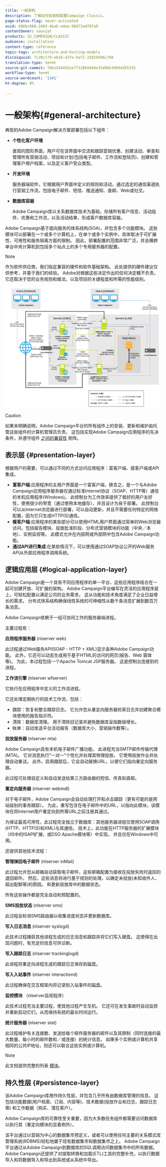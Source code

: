 ```yaml
---
title: 一般架构
description: 了解如何安装和配置Campaign Classic。
page-status-flag: never-activated
uuid: 686bc660-2403-4bab-a4ea-9b872adf8fa0
contentOwner: sauviat
products: SG_CAMPAIGN/CLASSIC
audience: installation
content-type: reference
topic-tags: architecture-and-hosting-models
discoiquuid: 7c28c179-eb18-437e-baf2-25829566c766
translation-type: tm+mt
source-git-commit: 70b143445b2e77128b9404e35d96b39694d55335
workflow-type: tm+mt
source-wordcount: '1341'
ht-degree: 0%

---
```



# 一般架构{#general-architecture}

典型的Adobe Campaign解决方案部署包括以下组件：

* **个性化客户环境**

   直观的图形界面，用户可在该界面中交流和跟踪营销优惠、创建活动、审查和管理所有营销活动、项目和计划(包括电子邮件、工作流和登陆页)、创建和管理客户用户档案，以及定义客户受众类型。

* **开发环境**

   服务器端软件，它根据用户界面中定义的规则和活动，通过选定的通信渠道执行营销工作流，包括电子邮件、短信、推送通知、直邮、Web或社交。

* **数据库容器**

   Adobe Campaign库以关系数据库技术为基础，存储所有客户信息、活动组件、优惠和工作流，以及活动结果，形成客户数据库容器。

Adobe Campaign基于面向服务的体系结构(SOA)，并包含多个功能模块。 这些模块可以部署在一个或多个计算机上，在单个或多个实例中，具体取决于可扩展性、可用性和服务隔离方面的限制。 因此，部署配置的范围非常广泛，并且横跨单台中央计算机到包括多个站点上的多个专用服务器的配置。

>[!NOTE]
>
>作为软件供应商，我们指定兼容的硬件和软件基础架构。 此处提供的硬件建议仅供参考，并基于我们的经验。 Adobe对根据这些决定作出的任何决定概不负责。 它还取决于您的业务规则和做法，以及项目的关键程度和所需的性能级别。

![](assets/s_ncs_install_architecture.png)

>[!CAUTION]
>
>如果未明确说明，Adobe Campaign平台的所有组件上的安装、更新和维护由托管这些组件的计算机管理员负责。 这包括实现Adobe Campaign应用程序的先决条件，并遵守组件 [之间的兼容性](https://helpx.adobe.com/cn/campaign/kb/compatibility-matrix.html) 矩阵。

## 表示层 {#presentation-layer}

根据用户的需要，可以通过不同的方式访问应用程序：富客户端、瘦客户端或API集成。

* **富客户端**:应用程序的主用户界面是一个富客户端，换言之，是一个与Adobe Campaign应用程序服务器仅通过标准Internet协议（SOAP、HTTP等）通信的本机应用程序(Windows)。 此控制台为工作效率提供了极好的用户友好性，使用很少的带宽（通过使用本地缓存），并且设计为易于部署。 此控制台可以从Internet浏览器进行部署，可以自动更新，并且不需要任何特定的网络配置，因为它只生成HTTP(S)通信。
* **瘦客户端**:应用程序的某些部分可以使用HTML用户界面通过简单的Web浏览器访问，包括报告模块、投放批准阶段、分布式营销模块的功能（中央／本地）、实例监视等。 此模式允许在内部网或外部网中包含Adobe Campaign功能。
* **通过API进行集成**:在某些情况下，可以使用通过SOAP协议公开的Web服务API从外部应用程序调用系统。

## 逻辑应用层 {#logical-application-layer}

Adobe Campaign是一个具有不同应用程序的单一平台，这些应用程序结合在一起可创建开放、可扩展的架构。 Adobe Campaign平台编写在灵活的应用程序层上，可轻松配置以满足公司的业务需求。 这从功能和技术角度满足了企业日益增长的需求。 分布式体系结构确保线性系统的可伸缩性从数千条消息扩展到数百万条消息。

Adobe Campaign依赖于一组可协同工作的服务器端进程。

主要过程有：

**应用程序服务器** (nlserver web)

此过程通过Web服务API(SOAP - HTTP + XML)显示各种Adobe Campaign功能。 此外，它还可以动态生成用于基于HTML的访问的网页(报告、Web 窗体等)。 为此，本过程包括一个Apache Tomcat JSP服务器。 这是控制台连接到的进程。

**工作流引擎** (nlserver wfserver)

它执行在应用程序中定义的工作流进程。

它还处理定期执行的技术工作流，包括：

* 跟踪：恢复和整合跟踪日志。 它允许您从重定向服务器检索日志并创建聚合模块使用的报告指示符。
* 清除：数据库清理。 用于清除旧记录并避免数据库呈指数级增长。
* 帐单：自动发送平台活动报告（数据库大小、营销操作数等）。

**投放服务器** (nlserver mta)

Adobe Campaign具有本机电子邮件广播功能。 此进程充当SMTP邮件传输代理(MTA)。 它对消息执行“一对一”个性化并处理其物理投放。 它使用投放作业并处理自动重试。 此外，启用跟踪后，它会自动替换URL，以便它们指向重定向服务器。

此过程可处理自定义和自动发送给第三方路由器的短信、传真和直邮。

**重定向服务器** (nlserver webmdl)

对于电子邮件，Adobe Campaign会自动处理打开和点击跟踪（更有可能的是网站级别的事务跟踪）。 为此，重写包含在电子邮件中的URL，以指向此模块，该模块在将Internet用户重定向到所需URL之前注册其通过。

为保证最高可用性，此过程完全独立于数据库：其他服务器进程仅使用SOAP调用(HTTP、HTTP(S)和XML)与其通信。 技术上，此功能在HTTP服务器的扩展模块（IIS中的ISAPI扩展，或DSO Apache模块等）中实现。 并且仅在Windows中可用。

还提供其他技术流程：

**管理弹回电子邮件** (nlserver inMail)

此过程允许您从邮箱自动获取电子邮件，这些邮箱配置为接收在投放失败时返回的退回邮件。 然后，这些消息将进行基于规则的处理，以确定未投放(未知收件人、超出配额等)的原因。 和更新投放库中的数据状态。

所有这些操作都是完全自动和预配置的。

**SMS投放状态** (nlserver sms)

此过程会轮询SMS路由器以收集进度状态并更新数据库。

**写入日志消息** (nlserver syslogd)

此技术过程捕获其他进程生成的日志消息和跟踪并将它们写入硬盘。 这使得在出现问题时，有充足的信息可供诊断。

**写入跟踪日志** (nlserver trackinglogd)

此进程将重定向进程生成的跟踪日志保存到磁盘。

**写入入站事件** (nlserver interactiond)

此过程确保在交互框架内将记录到入站事件的磁盘。

**监控模块** （nlserver监视程序）

此技术过程充当主要过程，使其他过程产生生机。 它还可在发生事故时自动监控并重新启动它们，从而保持系统的最长时间运行。

**统计服务器** (nlserver stat)

此过程维护有关连接数、发送给每个邮件服务器的邮件以及其限制（同时连接的最大数量、每小时的邮件数和／或连接）的统计信息。 如果多个实例或计算机共享相同的公共IP地址，则还可以联合这些实例或计算机。

>[!NOTE]
>
>此文档提供完整的列表 [模块](../../production/using/operating-principle.md)。

## 持久性层 {#persistence-layer}

该Adobe Campaign库用作持久性层，并包含几乎所有由数据库管理的信息。 这包括功能数据(用户档案、订阅、内容等)、技术数据(投放作业和日志、跟踪日志等) 和工作数据（购买、潜在客户）。

Adobe Campaign库的可靠性至关重要，因为大多数任务组件都需要访问数据库以执行其（重定向模块的显着例外）。

该平台通过以营销为中心的数据集市预定义，或者可以使用任何主要的关系模式库管理系统(RDBMS)轻松地置于现有数据集市和数据集市之上。 Adobe Campaign平台通过从Adobe Campaign到数据库的SQL调用访问数据集市中的所有数据。 Adobe Campaign还提供了对提取转换和加载(ETL)工具的完整补充，以执行数据导入和将数据导入和导出到系统或从系统中导出。

